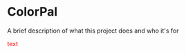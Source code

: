 # ColorPal

A brief description of what this project does and who it's for

<span style="color: red;">text</span>